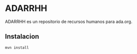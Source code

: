 # ADARRHH

ADARRHH es un repositorio de recursos humanos para ada.org.

## Instalacion

```
mvn install

```